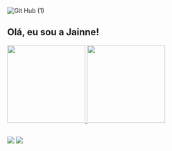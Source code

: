 ![Git Hub (1)](https://user-images.githubusercontent.com/36930816/128204188-66fdfab4-4d7c-424e-9a3a-3cd035fde4e0.png)

## Olá, eu sou a Jainne!


 <div>
  <a href="https://github.com/JainneSilva">
  <img height="180em" src="https://github-readme-stats.vercel.app/api?username=JainneSilva&show_icons=true&theme=dark&include_all_commits=true&count_private=true"/>
  <img height="180em" src="https://github-readme-stats.vercel.app/api/top-langs/?username=JainneSilva&layout=compact&langs_count=7&theme=dark"/>
</div>
  
  ##
 
  <a href = "mailto:jainnesilva150@gmail.com"><img src="https://img.shields.io/badge/-Gmail-%23333?style=for-the-badge&logo=gmail&logoColor=white" target="_blank"></a>
  <a href="www.linkedin.com/in/jainne-silva-developer" target="_blank"><img src="https://img.shields.io/badge/-LinkedIn-%230077B5?style=for-the-badge&logo=linkedin&logoColor=white" target="_blank"></a> 
 
</div>
